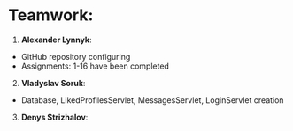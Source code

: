 # Teamwork:

1. **Alexander Lynnyk**:
 - GitHub repository configuring
 - Assignments: 1-16 have been completed

2. **Vladyslav Soruk**:
 - Database, LikedProfilesServlet, MessagesServlet, LoginServlet creation

3. **Denys Strizhalov**:
